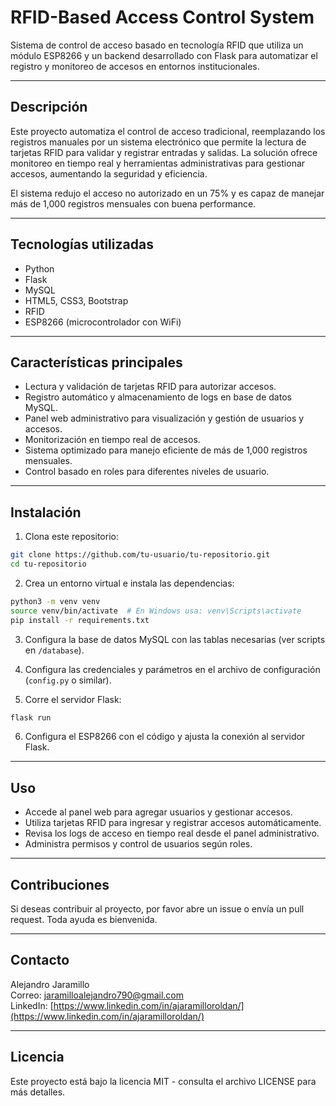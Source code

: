 
# RFID-Based Access Control System

Sistema de control de acceso basado en tecnología RFID que utiliza un módulo ESP8266 y un backend desarrollado con Flask para automatizar el registro y monitoreo de accesos en entornos institucionales.

---

## Descripción

Este proyecto automatiza el control de acceso tradicional, reemplazando los registros manuales por un sistema electrónico que permite la lectura de tarjetas RFID para validar y registrar entradas y salidas. La solución ofrece monitoreo en tiempo real y herramientas administrativas para gestionar accesos, aumentando la seguridad y eficiencia.

El sistema redujo el acceso no autorizado en un 75% y es capaz de manejar más de 1,000 registros mensuales con buena performance.

---

## Tecnologías utilizadas

- Python
- Flask
- MySQL
- HTML5, CSS3, Bootstrap
- RFID
- ESP8266 (microcontrolador con WiFi)

---

## Características principales

- Lectura y validación de tarjetas RFID para autorizar accesos.
- Registro automático y almacenamiento de logs en base de datos MySQL.
- Panel web administrativo para visualización y gestión de usuarios y accesos.
- Monitorización en tiempo real de accesos.
- Sistema optimizado para manejo eficiente de más de 1,000 registros mensuales.
- Control basado en roles para diferentes niveles de usuario.

---

## Instalación

1. Clona este repositorio:

```bash
git clone https://github.com/tu-usuario/tu-repositorio.git
cd tu-repositorio
```

2. Crea un entorno virtual e instala las dependencias:

```bash
python3 -m venv venv
source venv/bin/activate  # En Windows usa: venv\Scripts\activate
pip install -r requirements.txt
```

3. Configura la base de datos MySQL con las tablas necesarias (ver scripts en `/database`).

4. Configura las credenciales y parámetros en el archivo de configuración (`config.py` o similar).

5. Corre el servidor Flask:

```bash
flask run
```

6. Configura el ESP8266 con el código y ajusta la conexión al servidor Flask.

---

## Uso

- Accede al panel web para agregar usuarios y gestionar accesos.
- Utiliza tarjetas RFID para ingresar y registrar accesos automáticamente.
- Revisa los logs de acceso en tiempo real desde el panel administrativo.
- Administra permisos y control de usuarios según roles.

---


## Contribuciones

Si deseas contribuir al proyecto, por favor abre un issue o envía un pull request. Toda ayuda es bienvenida.

---

## Contacto

Alejandro Jaramillo  
Correo: jaramilloalejandro790@gmail.com  
LinkedIn: [https://www.linkedin.com/in/ajaramilloroldan/](https://www.linkedin.com/in/ajaramilloroldan/)

---

## Licencia

Este proyecto está bajo la licencia MIT - consulta el archivo LICENSE para más detalles.

```
